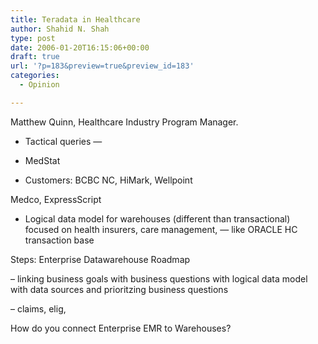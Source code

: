 ```yaml
---
title: Teradata in Healthcare
author: Shahid N. Shah
type: post
date: 2006-01-20T16:15:06+00:00
draft: true
url: '?p=183&preview=true&preview_id=183'
categories:
  - Opinion

---
```

Matthew Quinn, Healthcare Industry Program Manager.

* Tactical queries &#8212;
  
* MedStat
  
* Customers: BCBC NC, HiMark, Wellpoint
     
Medco, ExpressScript

* Logical data model for warehouses (different than transactional) focused on health insurers, care management, &#8212; like ORACLE HC transaction base

Steps: Enterprise Datawarehouse Roadmap
  
&#8211; linking business goals with business questions with logical data model with data sources and prioritzing business questions
  
&#8211; claims, elig,

How do you connect Enterprise EMR to Warehouses?